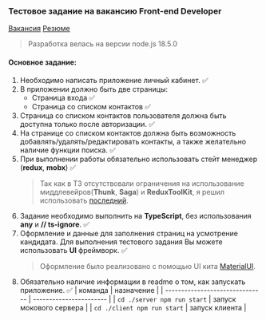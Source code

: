 ### Тестовое задание на вакансию Front-end Developer

[Вакансия](https://hh.ru/vacancy/68406900?hhtmFrom=chat)
[Резюме](https://hh.ru/resume/34c40e4dff0b0c17950039ed1f467757324430)

> Разработка велась на версии node.js 18.5.0

#### Основное задание:
1. Необходимо написать приложение личный кабинет. ✅
2. В приложении должно быть две страницы:
    - Страница входа ✅
    - Страница со списком контактов ✅
3. Страница со списком контактов пользователя должна быть доступна только после авторизации. ✅
4. На странице со списком контактов должна быть возможность добавлять/удалять/редактировать контакты, а также желательно наличие функции поиска. ✅
5. При выполнении работы обязательно использовать стейт менеджер (**redux**, **mobx**) ✅
    > Так как в ТЗ отсутствовали ограничения на использование миддлевейров(**Thunk**, **Saga**) и **ReduxToolKit**, я решил использовать [последний](https://redux-toolkit.js.org).
6. Задание необходимо выполнить на **TypeScript**, без использования **any** и **// ts-ignore**. ✅
7. Оформление и данные для заполнения страниц на усмотрение кандидата. Для выполнения тестового задания Вы можете использовать **UI** фреймворк. ✅
    > Оформление было реализовано с помощью UI кита [MaterialUI](https://mui.com). 
8. Обязательно наличие информации в readme о том, как запускать приложение. ✅
    | команда                         | назначение              |
    | ------------------------------- | ----------------------- |
    | ```cd ./server npm run start``` | запуск мокового сервера |
    | ```cd ./client npm run start``` | запуск клиента          | 

